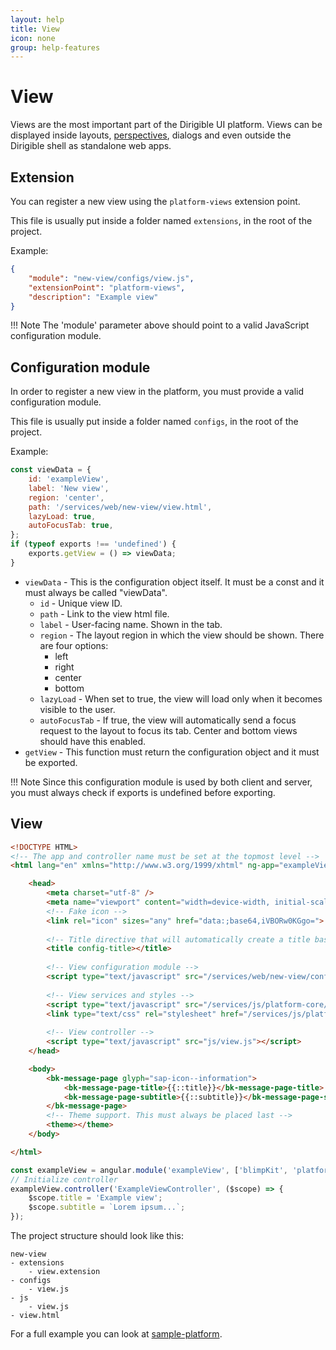 ```yaml
---
layout: help
title: View
icon: none
group: help-features
---
```


View
===

Views are the most important part of the Dirigible UI platform. Views can be displayed inside layouts, [perspectives](../perspective), dialogs and even outside the Dirigible shell as standalone web apps.

Extension
---

You can register a new view using the `platform-views` extension point.

This file is usually put inside a folder named `extensions`, in the root of the project.

Example:

```json
{
    "module": "new-view/configs/view.js",
    "extensionPoint": "platform-views",
    "description": "Example view"
}
```

!!! Note
	The 'module' parameter above should point to a valid JavaScript configuration module.

Configuration module
---

In order to register a new view in the platform, you must provide a valid configuration module.

This file is usually put inside a folder named `configs`, in the root of the project.

Example:

```javascript
const viewData = {
    id: 'exampleView',
    label: 'New view',
    region: 'center',
    path: '/services/web/new-view/view.html',
    lazyLoad: true,
    autoFocusTab: true,
};
if (typeof exports !== 'undefined') {
    exports.getView = () => viewData;
}
```

* `viewData` - This is the configuration object itself. It must be a const and it must always be called "viewData".
	* `id` - Unique view ID.
	* `path` - Link to the view html file.
	* `label` - User-facing name. Shown in the tab.
    * `region` - The layout region in which the view should be shown. There are four options:
        * left
        * right
        * center
        * bottom
    * `lazyLoad` - When set to true, the view will load only when it becomes visible to the user.
    * `autoFocusTab` - If true, the view will automatically send a focus request to the layout to focus its tab. Center and bottom views should have this enabled.
* `getView` - This function must return the configuration object and it must be exported.

!!! Note
	Since this configuration module is used by both client and server, you must always check if exports is undefined before exporting.

View
---

```html
<!DOCTYPE HTML>
<!-- The app and controller name must be set at the topmost level -->
<html lang="en" xmlns="http://www.w3.org/1999/xhtml" ng-app="exampleView" ng-controller="ExampleViewController">

	<head>
		<meta charset="utf-8" />
		<meta name="viewport" content="width=device-width, initial-scale=1">
		<!-- Fake icon -->
		<link rel="icon" sizes="any" href="data:;base64,iVBORw0KGgo=">
		
        <!-- Title directive that will automatically create a title based on the view config -->
		<title config-title></title>
		
        <!-- View configuration module -->
		<script type="text/javascript" src="/services/web/new-view/configs/view.js"></script>
		
        <!-- View services and styles -->
		<script type="text/javascript" src="/services/js/platform-core/services/loader.js?id=view-js"></script>
		<link type="text/css" rel="stylesheet" href="/services/js/platform-core/services/loader.js?id=view-css" />
		
        <!-- View controller -->
		<script type="text/javascript" src="js/view.js"></script>
	</head>

	<body>
        <bk-message-page glyph="sap-icon--information">
			<bk-message-page-title>{{::title}}</bk-message-page-title>
			<bk-message-page-subtitle>{{::subtitle}}</bk-message-page-subtitle>
		</bk-message-page>
		<!-- Theme support. This must always be placed last -->
		<theme></theme>
	</body>

</html>
```

```javascript
const exampleView = angular.module('exampleView', ['blimpKit', 'platformView']);
// Initialize controller
exampleView.controller('ExampleViewController', ($scope) => {
    $scope.title = 'Example view';
    $scope.subtitle = `Lorem ipsum...`;
});
```

The project structure should look like this:

```
new-view
- extensions
    - view.extension
- configs
    - view.js
- js
    - view.js
- view.html
```

For a full example you can look at [sample-platform](https://github.com/dirigiblelabs/sample-platform).